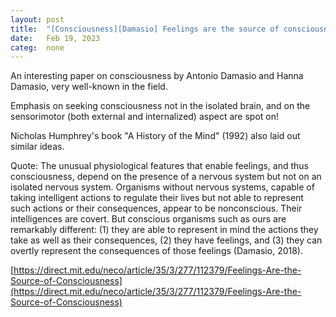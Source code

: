 ```yaml
---
layout: post
title:  "[Consciousness][Damasio] Feelings are the source of consciousness"
date:   Feb 19, 2023
categ:  none
---
```






An interesting paper on consciousness by Antonio Damasio and Hanna Damasio, very well-known in the field. 



Emphasis on seeking consciousness not in the isolated brain, and on the sensorimotor (both external and internalized) aspect are spot on! 



Nicholas Humphrey's book "A History of the Mind" (1992) also laid out similar ideas. 



Quote: The unusual physiological features that enable feelings, and thus consciousness, depend on the presence of a nervous system but not on an isolated nervous system. Organisms without nervous systems, capable of taking intelligent actions to regulate their lives but not able to represent such actions or their consequences, appear to be nonconscious. Their intelligences are covert. But conscious organisms such as ours are remarkably different: (1) they are able to represent in mind the actions they take as well as their consequences, (2) they have feelings, and (3) they can overtly represent the consequences of those feelings (Damasio, 2018).



[https://direct.mit.edu/neco/article/35/3/277/112379/Feelings-Are-the-Source-of-Consciousness](https://direct.mit.edu/neco/article/35/3/277/112379/Feelings-Are-the-Source-of-Consciousness)

 

